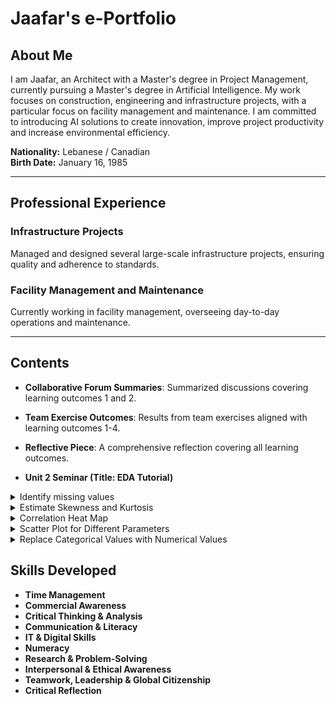 <h1>Jaafar's e-Portfolio</h1>

<h2>About Me</h2>
<p>I am Jaafar, an Architect with a Master's degree in Project Management, currently pursuing a Master's degree in Artificial Intelligence. My work focuses on construction, engineering and infrastructure projects, with a particular focus on facility management and maintenance. I am committed to introducing AI solutions to create innovation, improve project productivity and increase environmental efficiency.</p>

<p><strong>Nationality:</strong> Lebanese / Canadian<br>
<strong>Birth Date:</strong> January 16, 1985</p>

<hr>

<h2>Professional Experience</h2>
<h3>Infrastructure Projects</h3>
<p>Managed and designed several large-scale infrastructure projects, ensuring quality and adherence to standards.</p>

<h3>Facility Management and Maintenance</h3>
<p>Currently working in facility management, overseeing day-to-day operations and maintenance.</p>

<hr>

<!-- Continue adding sections as needed -->
## Contents
- **Collaborative Forum Summaries**: Summarized discussions covering learning outcomes 1 and 2.
- **Team Exercise Outcomes**: Results from team exercises aligned with learning outcomes 1-4.
- **Reflective Piece**: A comprehensive reflection covering all learning outcomes.

- **Unit 2 Seminar (Title: EDA Tutorial)**

<details>
  <summary>Identify missing values</summary>
  &nbsp;&nbsp;Here, you can describe the methods you used to identify missing values in your dataset, such as using functions like `is.na()` in R or `isnull()` in Python.
</details>

<details>
  <summary>Estimate Skewness and Kurtosis</summary>
  &nbsp;&nbsp;Explain how you estimated skewness and kurtosis for your variables, and what these metrics reveal about the distribution of your data.
</details>

<details>
  <summary>Correlation Heat Map</summary>
  &nbsp;&nbsp;Provide details on how you created a correlation heat map, what libraries you used (like Seaborn or ggplot), and your observations regarding the correlations between different variables.
</details>

<details>
  <summary>Scatter Plot for Different Parameters</summary>
  &nbsp;&nbsp;Describe the scatter plots you generated for various parameters, including any patterns or trends you noticed in the relationships between them.
</details>

<details>
  <summary>Replace Categorical Values with Numerical Values</summary>
  &nbsp;&nbsp;Discuss the process of converting categorical values into numerical representations (e.g., America = 1, Europe = 2) and the significance of this transformation for analysis.
</details>

## Skills Developed
- **Time Management** 
- **Commercial Awareness**
- **Critical Thinking & Analysis**
- **Communication & Literacy**
- **IT & Digital Skills**
- **Numeracy**
- **Research & Problem-Solving**
- **Interpersonal & Ethical Awareness**
- **Teamwork, Leadership & Global Citizenship**
- **Critical Reflection**
